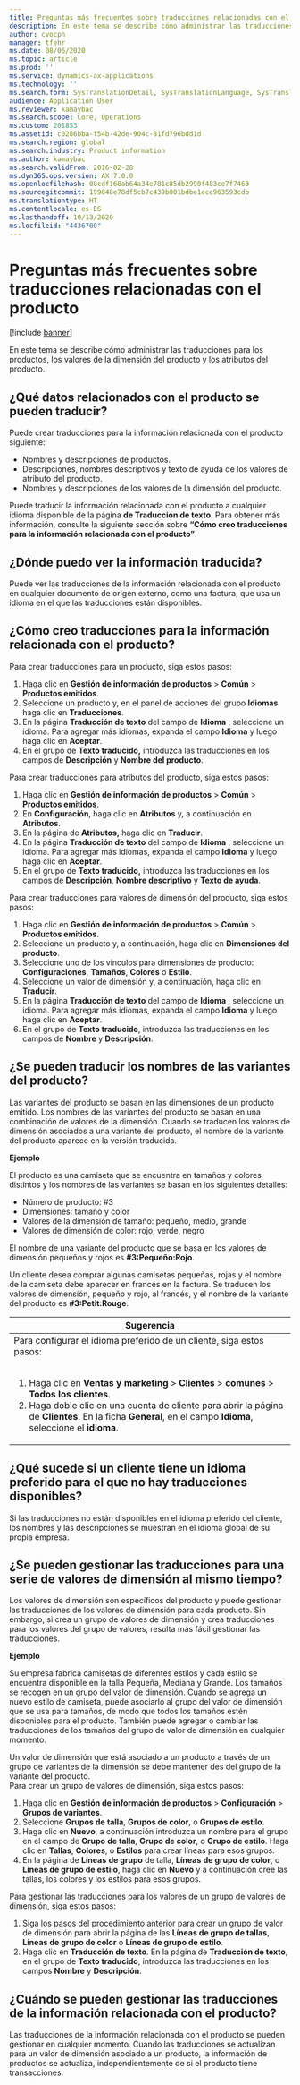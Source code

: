 ```yaml
---
title: Preguntas más frecuentes sobre traducciones relacionadas con el producto
description: En este tema se describe cómo administrar las traducciones para los productos, los valores de la dimensión del producto y los atributos del producto.
author: cvocph
manager: tfehr
ms.date: 08/06/2020
ms.topic: article
ms.prod: ''
ms.service: dynamics-ax-applications
ms.technology: ''
ms.search.form: SysTranslationDetail, SysTranslationLanguage, SysTranslationList, EcoResProductListPage, EcoResProductVariants, EcoResProductDetailsExtended, EcoResProductCreate, EcoResProductDetails, RetailSizeGroupTable, RetailStyleGroupTable, RetailColorGroupTable, PCTranslationLanguageLookup, EcoResProductCategory
audience: Application User
ms.reviewer: kamaybac
ms.search.scope: Core, Operations
ms.custom: 201853
ms.assetid: c0286bba-f54b-42de-904c-81fd796bdd1d
ms.search.region: global
ms.search.industry: Product information
ms.author: kamaybac
ms.search.validFrom: 2016-02-28
ms.dyn365.ops.version: AX 7.0.0
ms.openlocfilehash: 08cdf168ab64a34e781c85db2990f483ce7f7463
ms.sourcegitcommit: 199848e78df5cb7c439b001bdbe1ece963593cdb
ms.translationtype: HT
ms.contentlocale: es-ES
ms.lasthandoff: 10/13/2020
ms.locfileid: "4436700"
---
```

# <a name="product-related-translations-faq"></a>Preguntas más frecuentes sobre traducciones relacionadas con el producto

[!include [banner](../includes/banner.md)]

En este tema se describe cómo administrar las traducciones para los productos, los valores de la dimensión del producto y los atributos del producto. 

<a name="what-product-related-data-can-be-translated"></a>¿Qué datos relacionados con el producto se pueden traducir?
--------------------------------------------

Puede crear traducciones para la información relacionada con el producto siguiente:
-   Nombres y descripciones de productos.
-   Descripciones, nombres descriptivos y texto de ayuda de los valores de atributo del producto.
-   Nombres y descripciones de los valores de la dimensión del producto.

Puede traducir la información relacionada con el producto a cualquier idioma disponible de la página **de Traducción de texto**. Para obtener más información, consulte la siguiente sección sobre **“Cómo creo traducciones para la información relacionada con el producto”**.

## <a name="where-can-i-view-the-translated-information"></a>¿Dónde puedo ver la información traducida?
Puede ver las traducciones de la información relacionada con el producto en cualquier documento de origen externo, como una factura, que usa un idioma en el que las traducciones están disponibles.

## <a name="how-do-i-create-translations-for-product-related-information"></a>¿Cómo creo traducciones para la información relacionada con el producto?
Para crear traducciones para un producto, siga estos pasos:
1.  Haga clic en **Gestión de información de productos** &gt; **Común** &gt; **Productos emitidos**.
2.  Seleccione un producto y, en el panel de acciones del grupo **Idiomas** haga clic en **Traducciones**.
3.  En la página **Traducción de texto** del campo de **Idioma** , seleccione un idioma. Para agregar más idiomas, expanda el campo **Idioma** y luego haga clic en **Aceptar**.
4.  En el grupo de **Texto traducido,** introduzca las traducciones en los campos de **Descripción** y **Nombre del producto**.

Para crear traducciones para atributos del producto, siga estos pasos:
1.  Haga clic en **Gestión de información de productos** &gt; **Común** &gt; **Productos emitidos**.
2.  En **Configuración**, haga clic en **Atributos** y, a continuación en **Atributos**.
3.  En la página de **Atributos,** haga clic en **Traducir**.
4.  En la página **Traducción de texto** del campo de **Idioma** , seleccione un idioma. Para agregar más idiomas, expanda el campo **Idioma** y luego haga clic en **Aceptar**.
5.  En el grupo de **Texto traducido,** introduzca las traducciones en los campos de **Descripción**, **Nombre descriptivo** y **Texto de ayuda**.

Para crear traducciones para valores de dimensión del producto, siga estos pasos:
1.  Haga clic en **Gestión de información de productos** &gt; **Común** &gt; **Productos emitidos**.
2.  Seleccione un producto y, a continuación, haga clic en **Dimensiones del producto**.
3.  Seleccione uno de los vínculos para dimensiones de producto: **Configuraciones**, **Tamaños**, **Colores** o **Estilo**.
4.  Seleccione un valor de dimensión y, a continuación, haga clic en **Traducir**.
5.  En la página **Traducción de texto** del campo de **Idioma** , seleccione un idioma. Para agregar más idiomas, expanda el campo **Idioma** y luego haga clic en **Aceptar**.
6.  En el grupo de **Texto traducido**, introduzca las traducciones en los campos de **Nombre** y **Descripción**.

## <a name="can-the-names-of-product-variants-be-translated"></a>¿Se pueden traducir los nombres de las variantes del producto?
Las variantes del producto se basan en las dimensiones de un producto emitido. Los nombres de las variantes del producto se basan en una combinación de valores de la dimensión. Cuando se traducen los valores de dimensión asociados a una variante del producto, el nombre de la variante del producto aparece en la versión traducida.  

**Ejemplo**  

El producto es una camiseta que se encuentra en tamaños y colores distintos y los nombres de las variantes se basan en los siguientes detalles:
-   Número de producto: \#3
-   Dimensiones: tamaño y color
-   Valores de la dimensión de tamaño: pequeño, medio, grande
-   Valores de dimensión de color: rojo, verde, negro

El nombre de una variante del producto que se basa en los valores de dimensión pequeños y rojos es **\#3:Pequeño:Rojo**.  

Un cliente desea comprar algunas camisetas pequeñas, rojas y el nombre de la camiseta debe aparecer en francés en la factura. Se traducen los valores de dimensión, pequeño y rojo, al francés, y el nombre de la variante del producto es **\#3:Petit:Rouge**.
<table>
<colgroup>
<col width="100%" />
</colgroup>
<thead>
<tr class="header">
<th><strong>Sugerencia</strong></th>
</tr>
</thead>
<tbody>
<tr class="odd">
<td>Para configurar el idioma preferido de un cliente, siga estos pasos:
<ol><br/><li>Haga clic en <strong>Ventas y marketing</strong> &gt; <strong>Clientes</strong> &gt; <strong>comunes</strong> &gt; <strong>Todos</strong> <strong>los clientes</strong>.</li>
<li>Haga doble clic en una cuenta de cliente para abrir la página de <strong>Clientes</strong>. En la ficha <strong>General</strong>, en el campo <strong>Idioma</strong>, seleccione el <strong>idioma</strong>.</li>
</ol></td>
</tr>
</tbody>
</table>

## <a name="what-happens-if-a-customer-has-a-preferred-language-for-which-no-translations-are-available"></a>¿Qué sucede si un cliente tiene un idioma preferido para el que no hay traducciones disponibles?
Si las traducciones no están disponibles en el idioma preferido del cliente, los nombres y las descripciones se muestran en el idioma global de su propia empresa.

## <a name="can-i-manage-translations-for-a-series-of-dimension-values-at-the-same-time"></a>¿Se pueden gestionar las traducciones para una serie de valores de dimensión al mismo tiempo?
Los valores de dimensión son específicos del producto y puede gestionar las traducciones de los valores de dimensión para cada producto. Sin embargo, si crea un grupo de valores de dimensión y crea traducciones para los valores del grupo de valores, resulta más fácil gestionar las traducciones.   

**Ejemplo**  

Su empresa fabrica camisetas de diferentes estilos y cada estilo se encuentra disponible en la talla Pequeña, Mediana y Grande. Los tamaños se recogen en un grupo del valor de dimensión. Cuando se agrega un nuevo estilo de camiseta, puede asociarlo al grupo del valor de dimensión que se usa para tamaños, de modo que todos los tamaños estén disponibles para el producto. También puede agregar o cambiar las traducciones de los tamaños del grupo de valor de dimensión en cualquier momento.  

Un valor de dimensión que está asociado a un producto a través de un grupo de variantes de la dimensión se debe mantener des del grupo de la variante del producto.   
Para crear un grupo de valores de dimensión, siga estos pasos:
1.  Haga clic en **Gestión de información de productos** &gt; **Configuración** &gt; **Grupos de variantes**.
2.  Seleccione **Grupos de** **talla**, **Grupos de color**, o **Grupos de estilo**.
3.  Haga clic en **Nuevo**, a continuación introduzca un nombre para el grupo en el campo de **Grupo** **de talla**, **Grupo de color**, o **Grupo de estilo**. Haga clic en **Tallas**, **Colores**, o **Estilos** para crear líneas para esos grupos.
4.  En la página de **Líneas** **de grupo** de talla, **Líneas** **de grupo** **de color**, o **Líneas de grupo de estilo**, haga clic en **Nuevo** y a continuación cree las tallas, los colores y los estilos para esos grupos.

Para gestionar las traducciones para los valores de un grupo de valores de dimensión, siga estos pasos:
1.  Siga los pasos del procedimiento anterior para crear un grupo de valor de dimensión para abrir la página de las **Líneas de grupo de tallas**, **Líneas de grupo de color** o **Líneas de grupo de estilo**.
2.  Haga clic en **Traducción de texto**. En la página de **Traducción de texto**, en el grupo de **Texto traducido**, introduzca las traducciones en los campos **Nombre** y **Descripción**.

## <a name="when-can-translations-of-product-related-information-be-managed"></a>¿Cuándo se pueden gestionar las traducciones de la información relacionada con el producto?
Las traducciones de la información relacionada con el producto se pueden gestionar en cualquier momento. Cuando las traducciones se actualizan para un valor de dimensión asociado a un producto, la información de productos se actualiza, independientemente de si el producto tiene transacciones.





